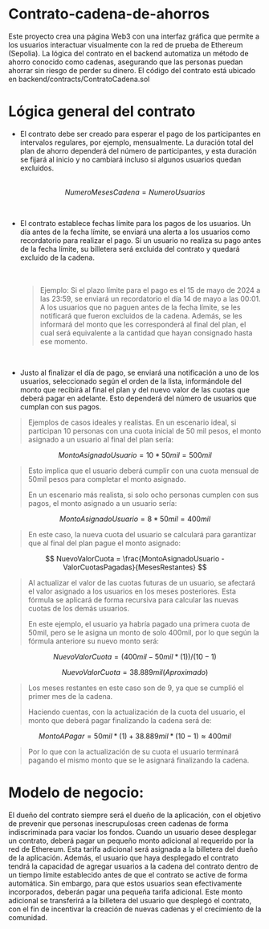 # Contrato-cadena-de-ahorros
Este proyecto crea una página Web3 con una interfaz gráfica que permite a los usuarios interactuar visualmente con la red de prueba de Ethereum (Sepolia). La lógica del contrato en el backend automatiza un método de ahorro conocido como cadenas, asegurando que las personas puedan ahorrar sin riesgo de perder su dinero. El código del contrato está ubicado en backend/contracts/ContratoCadena.sol

# Lógica general del contrato
- El contrato debe ser creado para esperar el pago de los participantes en intervalos regulares, por ejemplo, mensualmente. La duración total del plan de ahorro dependerá del número de participantes, y esta duración se fijará al inicio y no cambiará incluso si algunos usuarios quedan excluidos.<br><br>

$$
NumeroMesesCadena = NumeroUsuarios
$$

<br>

- El contrato establece fechas límite para los pagos de los usuarios. Un día antes de la fecha límite, se enviará una alerta a los usuarios como recordatorio para realizar el pago. Si un usuario no realiza su pago antes de la fecha límite, su billetera será excluida del contrato y quedará excluido de la cadena.<br><br><br>
  

   > Ejemplo: Si el plazo límite para el pago es el 15 de mayo de 2024 a las 23:59, se enviará un recordatorio
   > el día 14 de mayo a las 00:01. A los usuarios que no paguen antes de la fecha límite, se les notificará que
   > fueron excluidos de la cadena. Además, se les informará del monto que les corresponderá al final del plan,
   > el cual será equivalente a la cantidad que hayan consignado hasta ese momento.
   
   <br>

- Justo al finalizar el día de pago, se enviará una notificación a uno de los usuarios, seleccionado según el orden de la lista, informándole del monto que recibirá al final el plan y del nuevo valor de las cuotas que deberá pagar en adelante. Esto dependerá del número de usuarios que cumplan con sus pagos.

>Ejemplos de casos ideales y realistas.
>En un escenario ideal, si participan 10 personas con una cuota inicial de 50 mil pesos, el monto asignado a un usuario al final del plan sería:

$$
MontoAsignadoUsuario = 10*50mil = 500mil
$$

>Esto implica que el usuario deberá cumplir con una cuota mensual de 50mil pesos para completar el monto asignado.
>
>En un escenario más realista, si solo ocho personas cumplen con sus pagos, el monto asignado a un usuario sería:

$$
MontoAsignadoUsuario = 8*50mil = 400mil 
$$

>En este caso, la nueva cuota del usuario se calculará para garantizar que al final del plan pague el monto asignado:

$$
NuevoValorCuota = \frac{MontoAsignadoUsuario - ValorCuotasPagadas}{MesesRestantes}
$$

>Al actualizar el valor de las cuotas futuras de un usuario, se afectará el valor asignado a los usuarios en los meses posteriores. Esta fórmula se aplicará de forma recursiva para
>calcular las nuevas cuotas de los demás usuarios.
>
>En este ejemplo, el usuario ya habría pagado una primera cuota de 50mil, pero se le asigna un monto de solo 400mil, por lo que según la fórmula anteriore su nuevo monto será:

$$
NuevoValorCuota = (400mil - 50mil*(1))/(10-1)
$$

$$
NuevoValorCuota = 38.889 mil (Aproximado)
$$

>Los meses restantes en este caso son de 9, ya que se cumplió el primer mes de la cadena.
>
>Haciendo cuentas, con la actualización de la cuota del usuario, el monto que deberá pagar finalizando la cadena será de:

$$
  MontoAPagar = 50mil*(1)+38.889mil*(10-1) ≈ 400mil
$$

>Por lo que con la actualización de su cuota el usuario terminará pagando el mismo monto que se le asignará finalizando la cadena.

# Modelo de negocio:

El dueño del contrato siempre será el dueño de la aplicación, con el objetivo de prevenir que personas inescrupulosas creen cadenas de forma indiscriminada para vaciar los fondos. Cuando un usuario desee desplegar un contrato, deberá pagar un pequeño monto adicional al requerido por la red de Ethereum. Esta tarifa adicional será asignada a la billetera del dueño de la aplicación. Además, el usuario que haya desplegado el contrato tendrá la capacidad de agregar usuarios a la cadena del contrato dentro de un tiempo límite establecido antes de que el contrato se active de forma automática. Sin embargo, para que estos usuarios sean efectivamente incorporados, deberán pagar una pequeña tarifa adicional. Este monto adicional se transferirá a la billetera del usuario que desplegó el contrato, con el fin de incentivar la creación de nuevas cadenas y el crecimiento de la comunidad. 



